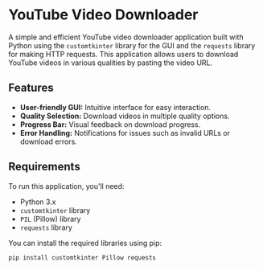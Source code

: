 # YouTube Video Downloader

A simple and efficient YouTube video downloader application built with Python using the `customtkinter` library for the GUI and the `requests` library for making HTTP requests. This application allows users to download YouTube videos in various qualities by pasting the video URL.

## Features

- **User-friendly GUI:** Intuitive interface for easy interaction.
- **Quality Selection:** Download videos in multiple quality options.
- **Progress Bar:** Visual feedback on download progress.
- **Error Handling:** Notifications for issues such as invalid URLs or download errors.

## Requirements

To run this application, you'll need:
- Python 3.x
- `customtkinter` library
- `PIL` (Pillow) library
- `requests` library

You can install the required libraries using pip:

```bash
pip install customtkinter Pillow requests
